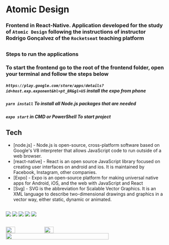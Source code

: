 # Atomic Design
### Frontend in React-Native. Application developed for the study of `Atomic Design` following the instructions of instructor Rodrigo Gonçalvez of the `Rocketseat` teaching platform
##
### Steps to run the applications

### To start the frontend go to the root of the frontend folder, open your terminal and follow the steps below
##### `https://play.google.com/store/apps/details?id=host.exp.exponent&hl=pt_BR&gl=US` install the expo from phone
##### `yarn install` To install all Node.js packages that are needed
##### `expo start` in CMD or PowerShell To start project
##
## Tech
- [node.js] - Node.js is open-source, cross-platform software based on Google's V8 interpreter that allows JavaScript code to run outside of a web browser.
- [react-native] - React is an open source JavaScript library focused on creating user interfaces on android and ios. It is maintained by Facebook, Instagram, other companies.
- [Expo] - Expo is an open-source platform for making universal native apps for Android, iOS, and the web with JavaScript and React
- [Svg] - SVG is the abbreviation for Scalable Vector Graphics. It is an XML language to describe two-dimensional drawings and graphics in a vector way, either static, dynamic or animated.

##

<div>
  <div>
    <img src="https://img.shields.io/badge/Node.js-339933?style=for-the-badge&logo=nodedotjs&logoColor=white">
    <img src="https://img.shields.io/badge/JavaScript-323330?style=for-the-badge&logo=javascript&logoColor=F7DF1E">
    <img src="https://img.shields.io/badge/TypeScript-007ACC?style=for-the-badge&logo=typescript&logoColor=white">
    <img src="https://img.shields.io/badge/React_Native-20232A?style=for-the-badge&logo=react&logoColor=61DAFB">
    <img src="https://img.shields.io/badge/Android-3DDC84?style=for-the-badge&logo=android&logoColor=white">
  </div>
</div>

##
<div style="display:flex;">
	<img src="https://i.imgur.com/hkm84zQ.png" width="24%">
	<img src="https://i.imgur.com/FrLI7pR.png" width="24%">
</div>

<div style="display:flex;">
    <img src="https://i.imgur.com/MhXt62C.png" width="80%">
</div>
